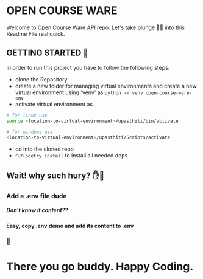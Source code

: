 # OPEN COURSE WARE
  Welcome to Open Course Ware API repo. Let's take plunge 🏊‍♀️ into this Readme File real quick.

## GETTING STARTED 🌊
  In order to run this project you have to follow the following steps:
  - clone the Repository
  - create a new folder for managing virtual environments and create a new virtual environment using 'venv' as `python -m venv open-course-ware-env`
  - activate virtual environment as

  ```zsh
  # for linux use
  source <location-to-virtual-environment>/upasthiti/bin/activate

  # for windows use
  <location-to-virtual-environment>/upasthiti/Scripts/activate
  ```

  - cd into the cloned repo
  - run `poetry install` to install all needed deps

## Wait! why such hury? ✋🛑
  ### Add a .env file dude
   ##### Don't know it content??

  #### Easy, copy .env.demo and add its content to .env

### 🥂
  # There you go buddy. Happy Coding.



